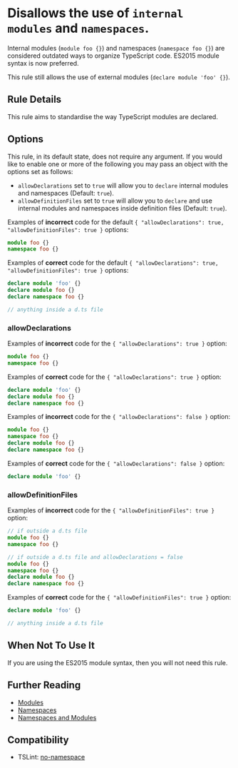 # Disallows the use of `internal modules` and `namespaces`.

Internal modules (`module foo {}`) and namespaces (`namespace foo {}`) are considered outdated 
ways to organize TypeScript code. ES2015 module syntax is now preferred.   

This rule still allows the use of external modules (`declare module 'foo' {}`).

## Rule Details

This rule aims to standardise the way TypeScript modules are declared.

## Options

This rule, in its default state, does not require any argument. If you would like to enable one 
or more of the following you may pass an object with the options set as follows:
- `allowDeclarations` set to `true` will allow you to `declare` internal modules and namespaces (Default: `true`).  
- `allowDefinitionFiles` set to `true` will allow you to `declare` and use internal modules and namespaces 
inside definition files (Default: `true`).       

Examples of **incorrect** code for the default `{ "allowDeclarations": true, "allowDefinitionFiles": true }` options:
```ts
module foo {}
namespace foo {}
```

Examples of **correct** code for the default `{ "allowDeclarations": true, "allowDefinitionFiles": true }` options:
```ts
declare module 'foo' {}
declare module foo {}
declare namespace foo {}

// anything inside a d.ts file
```

### allowDeclarations
Examples of **incorrect** code for the `{ "allowDeclarations": true }` option:
```ts
module foo {}
namespace foo {}
```

Examples of **correct** code for the `{ "allowDeclarations": true }` option:
```ts
declare module 'foo' {}
declare module foo {}
declare namespace foo {}
```

Examples of **incorrect** code for the `{ "allowDeclarations": false }` option:
```ts
module foo {}
namespace foo {}
declare module foo {}
declare namespace foo {}
```

Examples of **correct** code for the `{ "allowDeclarations": false }` option:
```ts
declare module 'foo' {}
```

### allowDefinitionFiles
Examples of **incorrect** code for the `{ "allowDefinitionFiles": true }` option:
```ts
// if outside a d.ts file
module foo {}
namespace foo {}

// if outside a d.ts file and allowDeclarations = false
module foo {}
namespace foo {}
declare module foo {}
declare namespace foo {}
```

Examples of **correct** code for the `{ "allowDefinitionFiles": true }` option:
```ts
declare module 'foo' {}

// anything inside a d.ts file
```

## When Not To Use It

If you are using the ES2015 module syntax, then you will not need this rule.

## Further Reading

* [Modules](https://www.typescriptlang.org/docs/handbook/modules.html)  
* [Namespaces](https://www.typescriptlang.org/docs/handbook/namespaces.html)  
* [Namespaces and Modules](https://www.typescriptlang.org/docs/handbook/namespaces-and-modules.html)  

## Compatibility

* TSLint: [no-namespace](https://palantir.github.io/tslint/rules/no-namespace/)
